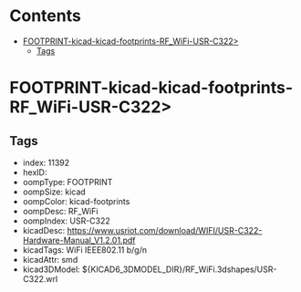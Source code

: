 



Contents
========

* [FOOTPRINT-kicad-kicad-footprints-RF_WiFi-USR-C322>](#footprint-kicad-kicad-footprints-rf_wifi-usr-c322)
	* [Tags](#tags)

# FOOTPRINT-kicad-kicad-footprints-RF_WiFi-USR-C322>

## Tags

- index: 11392
- hexID: 
- oompType: FOOTPRINT
- oompSize: kicad
- oompColor: kicad-footprints
- oompDesc: RF_WiFi
- oompIndex: USR-C322
- kicadDesc: https://www.usriot.com/download/WIFI/USR-C322-Hardware-Manual_V1.2.01.pdf
- kicadTags: WiFi IEEE802.11 b/g/n
- kicadAttr: smd
- kicad3DModel: ${KICAD6_3DMODEL_DIR}/RF_WiFi.3dshapes/USR-C322.wrl
